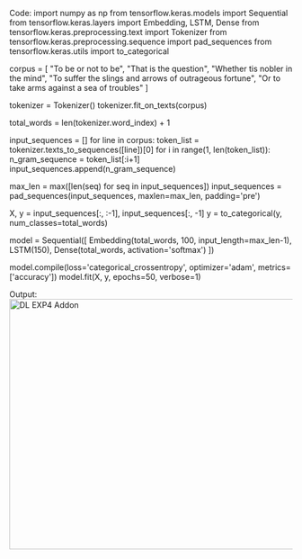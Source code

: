 Code:
import numpy as np
from tensorflow.keras.models import Sequential
from tensorflow.keras.layers import Embedding, LSTM, Dense
from tensorflow.keras.preprocessing.text import Tokenizer
from tensorflow.keras.preprocessing.sequence import pad_sequences
from tensorflow.keras.utils import to_categorical

corpus = [
    "To be or not to be",
    "That is the question",
    "Whether tis nobler in the mind",
    "To suffer the slings and arrows of outrageous fortune",
    "Or to take arms against a sea of troubles"
]

tokenizer = Tokenizer()
tokenizer.fit_on_texts(corpus)

total_words = len(tokenizer.word_index) + 1

input_sequences = []
for line in corpus:
    token_list = tokenizer.texts_to_sequences([line])[0]
    for i in range(1, len(token_list)):
        n_gram_sequence = token_list[:i+1]
        input_sequences.append(n_gram_sequence)

max_len = max([len(seq) for seq in input_sequences])
input_sequences = pad_sequences(input_sequences, maxlen=max_len, padding='pre')

X, y = input_sequences[:, :-1], input_sequences[:, -1]
y = to_categorical(y, num_classes=total_words)

model = Sequential([
    Embedding(total_words, 100, input_length=max_len-1),
    LSTM(150),
    Dense(total_words, activation='softmax')
])

model.compile(loss='categorical_crossentropy', optimizer='adam', metrics=['accuracy'])
model.fit(X, y, epochs=50, verbose=1)

Output:
<img width="529" height="445" alt="DL EXP4 Addon" src="https://github.com/user-attachments/assets/3f50886f-d3a4-4834-b42e-79e1541cb45a" />


